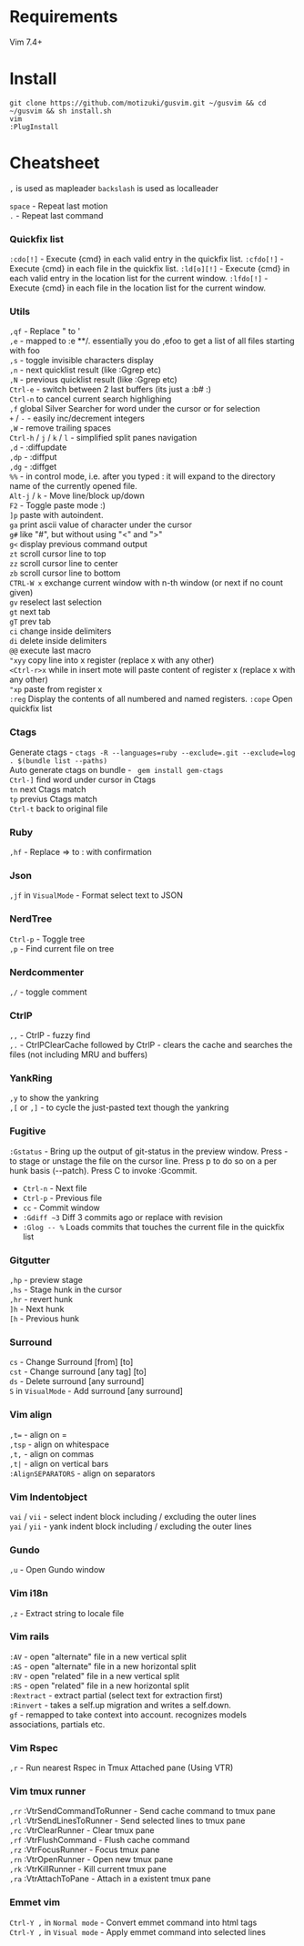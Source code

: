 # Requirements  
Vim 7.4+

# Install
`git clone https://github.com/motizuki/gusvim.git ~/gusvim && cd ~/gusvim && sh install.sh`  
`vim`  
`:PlugInstall`

# Cheatsheet

`,` is used as mapleader `backslash` is used as localleader  

`space` - Repeat last motion  
`.` - Repeat last command  

### Quickfix list
`:cdo[!]` - Execute {cmd} in each valid entry in the quickfix list.
`:cfdo[!]` - Execute {cmd} in each file in the quickfix list.
`:ld[o][!]` - Execute {cmd} in each valid entry in the location list for the current window.
`:lfdo[!]` - Execute {cmd} in each file in the location list for the current window.

### Utils
`,qf` - Replace " to '  
`,e` - mapped to :e **/. essentially you do ,efoo<tab> to get a list of all files starting with foo  
`,s` - toggle invisible characters display  
`,n` - next quicklist result (like :Ggrep etc)  
`,N` - previous quicklist result (like :Ggrep etc)  
`Ctrl-e` - switch between 2 last buffers (its just a :b#<cr> :)  
`Ctrl-n` to cancel current search highlighing  
`,f` global Silver Searcher for word under the cursor or for selection  
`+` / `-` - easily inc/decrement integers  
`,W` - remove trailing spaces  
`Ctrl-h` / `j` / `k` / `l` - simplified split panes navigation  
`,d` - :diffupdate  
`,dp` - :diffput  
`,dg` - :diffget  
`%%` - in control mode, i.e. after you typed : it will expand to the directory name of the currently opened file.  
`Alt-j` / `k` - Move line/block up/down  
`F2` - Toggle paste mode :)  
`]p` paste with autoindent.  
`ga` print ascii value of character under the cursor  
`g#` like "#", but without using "<" and ">"  
`g<` display previous command output  
`zt` scroll cursor line to top  
`zz` scroll cursor line to center  
`zb` scroll cursor line to bottom  
`CTRL-W x` exchange current window with n-th window (or next if no count given)  
`gv` reselect last selection  
`gt` next tab  
`gT` prev tab  
`ci` change inside delimiters  
`di` delete inside delimiters  
`@@` execute last macro  
`"xyy` copy line into x register (replace x with any other)  
`<Ctrl-r>x` while in insert mote will paste content of register x (replace x with any other)  
`"xp` paste from register x  
`:reg` Display the contents of all numbered and named registers. 
`:cope` Open quickfix list

### Ctags
Generate ctags - `ctags -R --languages=ruby --exclude=.git --exclude=log . $(bundle list --paths)`  
Auto generate ctags on bundle - ` gem install gem-ctags`  
`Ctrl-]` find word under cursor in Ctags  
`tn` next Ctags match  
`tp` previus Ctags match  
`Ctrl-t` back to original file  

### Ruby
`,hf` - Replace => to : with confirmation  

### Json
`,jf` in `VisualMode` - Format select text to JSON  

### NerdTree
`Ctrl-p` - Toggle tree  
`,p` - Find current file on tree  

### Nerdcommenter
`,/` - toggle comment  

### CtrlP
`,,` - CtrlP - fuzzy find  
`,.` - CtrlPClearCache followed by CtrlP - clears the cache and searches the files (not including MRU and buffers)  

### YankRing
`,y` to show the yankring  
`,[` or `,]` - to cycle the just-pasted text though the yankring

### Fugitive
`:Gstatus` - Bring up the output of git-status in the preview window. Press - to stage or unstage the file on the cursor line. Press p to do so on a per hunk basis (--patch). Press C to invoke :Gcommit. 
 - `Ctrl-n` - Next file  
 - `Ctrl-p` - Previous file  
 - `cc` - Commit window  
 - `:Gdiff ~3` Diff 3 commits ago or replace with revision
 - `:Glog -- %` Loads commits that touches the current file in the quickfix list

### Gitgutter
`,hp` - preview stage  
`,hs` - Stage hunk in the cursor  
`,hr` - revert hunk  
`]h` - Next hunk  
`[h` - Previous hunk  

### Surround
`cs` - Change Surround [from] [to]  
`cst` - Change surround [any tag] [to]  
`ds` - Delete surround [any surround]  
`S` in `VisualMode` - Add surround [any surround]  

### Vim align
`,t=` - align on =  
`,tsp` - align on whitespace  
`,t,` - align on commas  
`,t|` - align on vertical bars  
`:AlignSEPARATORS` - align on separators  

### Vim Indentobject
`vai` / `vii` - select indent block including / excluding the outer lines  
`yai` / `yii` - yank indent block including / excluding the outer lines  

### Gundo
`,u` - Open Gundo window

### Vim i18n
`,z` - Extract string to locale file   

### Vim rails
`:AV` - open "alternate" file in a new vertical split  
`:AS` - open "alternate" file in a new horizontal split  
`:RV` - open "related" file in a new vertical split  
`:RS` - open "related" file in a new horizontal split  
`:Rextract` - extract partial (select text for extraction first)  
`:Rinvert` - takes a self.up migration and writes a self.down.  
`gf` - remapped to take context into account. recognizes models associations, partials etc.  

### Vim Rspec
`,r` - Run nearest Rspec in Tmux Attached pane (Using VTR) 

### Vim tmux runner
`,rr` :VtrSendCommandToRunner - Send cache command to tmux pane  
`,rl` :VtrSendLinesToRunner - Send selected lines to tmux pane  
`,rc` :VtrClearRunner - Clear tmux pane  
`,rf` :VtrFlushCommand - Flush cache command  
`,rz` :VtrFocusRunner - Focus tmux pane  
`,rn` :VtrOpenRunner - Open new tmux pane  
`,rk` :VtrKillRunner - Kill current tmux pane  
`,ra` :VtrAttachToPane - Attach in a existent tmux pane  

### Emmet vim
`Ctrl-Y ,` in `Normal mode` - Convert emmet command into html tags  
`Ctrl-Y ,` in `Visual mode` - Apply emmet command into selected lines 
